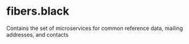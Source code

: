 # fibers.black
Contains the set of microservices for common reference data, mailing addresses, and contacts
